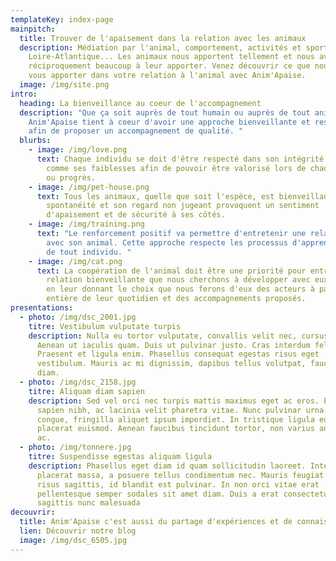 ```yaml
---
templateKey: index-page
mainpitch:
  title: Trouver de l'apaisement dans la relation avec les animaux
  description: Médiation par l'animal, comportement, activités et sports canins en
    Loire-Atlantique... Les animaux nous apportent tellement et nous avons
    réciproquement beaucoup à leur apporter. Venez découvrir ce que nous avons à
    vous apporter dans votre relation à l'animal avec Anim'Apaise.
  image: /img/site.png
intro:
  heading: La bienveillance au coeur de l'accompagnement
  description: "Que ça soit auprès de tout humain ou auprès de tout animal,
    Anim'Apaise tient à coeur d'avoir une approche bienveillante et respectueuse
    afin de proposer un accompagnement de qualité. "
  blurbs:
    - image: /img/love.png
      text: Chaque individu se doit d'être respecté dans son intégrité avec ses forces
        comme ses faiblesses afin de pouvoir être valorisé lors de chaque effort
        ou progrès.
    - image: /img/pet-house.png
      text: Tous les animaux, quelle que soit l'espèce, est bienveillant de nature. Sa
        spontanéité et son regard non jugeant provoquent un sentiment
        d'apaisement et de sécurité à ses côtés.
    - image: /img/training.png
      text: "Le renforcement positif va permettre d'entretenir une relation équilibrée
        avec son animal. Cette approche respecte les processus d'apprentissage
        de tout individu. "
    - image: /img/cat.png
      text: La coopération de l'animal doit être une priorité pour entretenir cette
        relation bienveillante que nous cherchons à développer avec eux. C'est
        en leur donnant le choix que nous ferons d'eux des acteurs à part
        entière de leur quotidien et des accompagnements proposés.
presentations:
  - photo: /img/dsc_2001.jpg
    titre: Vestibulum vulputate turpis
    description: Nulla eu tortor vulputate, convallis velit nec, cursus risus.
      Aenean ut iaculis quam. Duis ut pulvinar justo. Cras interdum felis dui.
      Praesent et ligula enim. Phasellus consequat egestas risus eget
      vestibulum. Mauris ac mi dignissim, dapibus tellus volutpat, faucibus
      diam.
  - photo: /img/dsc_2158.jpg
    titre: Aliquam diam sapien
    description: Sed vel orci nec turpis mattis maximus eget ac eros. Etiam laoreet
      sapien nibh, ac lacinia velit pharetra vitae. Nunc pulvinar urna id ligula
      congue, fringilla aliquet ipsum imperdiet. In tristique ligula eu nisl
      placerat euismod. Aenean faucibus tincidunt tortor, non varius ante dictum
      ac.
  - photo: /img/tonnere.jpg
    titre: Suspendisse egestas aliquam ligula
    description: Phasellus eget diam id quam sollicitudin laoreet. Integer malesuada
      placerat massa, a posuere tellus condimentum nec. Mauris feugiat nunc ac
      risus sagittis, id blandit est pulvinar. In non orci vitae erat
      pellentesque semper sodales sit amet diam. Duis a erat consectetur,
      sagittis nunc malesuada
decouvrir:
  title: Anim'Apaise c'est aussi du partage d'expériences et de connaissances
  lien: Découvrir notre blog
  image: /img/dsc_6505.jpg
---
```

